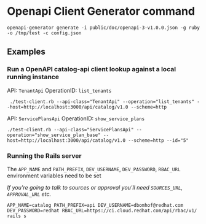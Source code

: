 # Openapi Client Generator command
```
openapi-generator generate -i public/doc/openapi-3-v1.0.0.json -g ruby -o /tmp/test -c config.json
```
## Examples
### Run a OpenAPI catalog-api client lookup against a local running instance
API: `TenantApi`
OperationID: `list_tenants`

```
 ./test-client.rb --api-class="TenantApi" --operation="list_tenants" --host=http://localhost:3000/api/catalog/v1.0 --scheme=http
```
API: `ServicePlansApi`
OperationID: `show_service_plans`
```
./test-client.rb --api-class="ServicePlansApi" --operation="show_service_plan_base" --host=http://localhost:3000/api/catalog/v1.0 --scheme=http --id="5"
```

### Running the Rails server
The `APP_NAME` and `PATH_PREFIX`, `DEV_USERNAME`, `DEV_PASSWORD`, `RBAC_URL` 
environment variables need to be set

*If you're going to talk to sources or approval you'll need `SOURCES_URL`, `APPROVAL_URL` etc.*

```
APP_NAME=catalog PATH_PREFIX=api DEV_USERNAME=dbomhof@redhat.com DEV_PASSWORD=redhat RBAC_URL=https://ci.cloud.redhat.com/api/rbac/v1/ rails s
``` 
